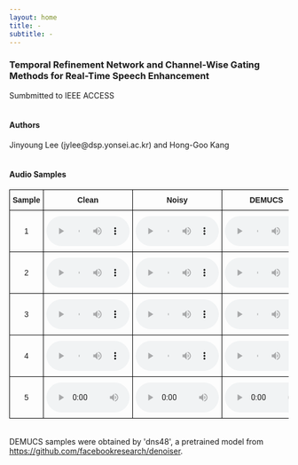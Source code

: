 ```yaml
---
layout: home
title: -
subtitle: -
---
```



<h3>Temporal Refinement Network and Channel-Wise Gating Methods for Real-Time Speech Enhancement</h3>
Sumbmitted to IEEE ACCESS<br><br>

<h4>Authors</h4>
Jinyoung Lee (jylee@dsp.yonsei.ac.kr) and Hong-Goo Kang<br><br>

<h4>Audio Samples</h4>

<style type="text/css">
.tg  {border-collapse:collapse;border-spacing:0;}
.tg td{border-color:black;border-style:solid;border-width:1px;font-family:Arial, sans-serif;font-size:14px;
  overflow:hidden;padding:10px 5px;word-break:normal;}
.tg th{border-color:black;border-style:solid;border-width:1px;font-family:Arial, sans-serif;font-size:14px;
  font-weight:normal;overflow:hidden;padding:10px 5px;word-break:normal;}
.tg .tg-0lax{text-align:center;vertical-align:center}
.tg .tg-1wig{font-weight:bold;text-align:center;vertical-align:center}
</style>
<table class="tg">
<thead>
  <tr>
    <th class="tg-1wig">Sample</th>
    <th class="tg-1wig">Clean</th>
    <th class="tg-1wig">Noisy</th>
    <th class="tg-1wig">DEMUCS</th>
    <th class="tg-1wig">Proposed</th>
  </tr>
</thead>
<tbody>
  <tr>
    <td class="tg-0lax">1</td>
    <td><audio controls style="width: 150px;"><source src="./assets/samples/clean/p232_007.wav"></audio></td>
    <td><audio controls style="width: 150px;"><source src="./assets/samples/noisy/p232_007.wav"></audio></td>
    <td><audio controls style="width: 150px;"><source src="./assets/samples/DEMUCS/p232_007_enhanced.wav"></audio></td>
    <td><audio controls style="width: 150px;"><source src="./assets/samples/proposed/p232_007_0.wav"></audio></td>
  </tr>
  <tr>
    <td class="tg-0lax">2</td>
    <td><audio controls style="width: 150px;"><source src="./assets/samples/clean/p232_013.wav"></audio></td>
    <td><audio controls style="width: 150px;"><source src="./assets/samples/noisy/p232_013.wav"></audio></td>
    <td><audio controls style="width: 150px;"><source src="./assets/samples/DEMUCS/p232_013_enhanced.wav"></audio></td>
    <td><audio controls style="width: 150px;"><source src="./assets/samples/proposed/p232_013_0.wav"></audio></td>
  </tr>
  <tr>
    <td class="tg-0lax">3</td>    
    <td><audio controls style="width: 150px;"><source src="./assets/samples/clean/p232_053.wav"></audio></td>
    <td><audio controls style="width: 150px;"><source src="./assets/samples/noisy/p232_053.wav"></audio></td>
    <td><audio controls style="width: 150px;"><source src="./assets/samples/DEMUCS/p232_053_enhanced.wav"></audio></td>
    <td><audio controls style="width: 150px;"><source src="./assets/samples/proposed/p232_053_0.wav"></audio></td>
  </tr>
  <tr>
    <td class="tg-0lax">4</td>
    <td><audio controls style="width: 150px;"><source src="./assets/samples/clean/p232_065.wav"></audio></td>
    <td><audio controls style="width: 150px;"><source src="./assets/samples/noisy/p232_065.wav"></audio></td>
    <td><audio controls style="width: 150px;"><source src="./assets/samples/DEMUCS/p232_065_enhanced.wav"></audio></td>
    <td><audio controls style="width: 150px;"><source src="./assets/samples/proposed/p232_065_0.wav"></audio></td>
  </tr>
  <tr>
    <td class="tg-0lax">5</td>
    <td><audio controls style="width: 150px;"><source src="./assets/samples/clean/p232_121.wav"></audio></td>
    <td><audio controls style="width: 150px;"><source src="./assets/samples/noisy/p232_121.wav"></audio></td>
    <td><audio controls style="width: 150px;"><source src="./assets/samples/DEMUCS/p232_121_enhanced.wav"></audio></td>
    <td><audio controls style="width: 150px;"><source src="./assets/samples/proposed/p232_121_0.wav"></audio></td>
  </tr>
</tbody>
</table>

<br>DEMUCS samples were obtained by 'dns48', a pretrained model from https://github.com/facebookresearch/denoiser.

